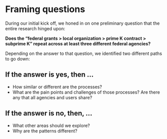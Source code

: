 # Framing questions

During our initial kick off, we honed in on one preliminary question that the entire research hinged upon: 

**Does the “federal grants > local organization > prime K contract > subprime K” repeat across at least three different federal agencies?**

Depending on the answer to that question, we identified two different paths to go down: 

## If the answer is yes, then … 
- How similar or different are the processes? 
- What are the pain points and challenges of those processes? Are there any that all agencies and users share?
## If the answer is no, then, … 
- What other areas should we explore? 
- Why are the patterns different?
